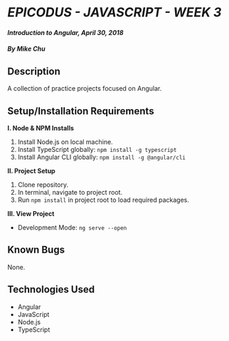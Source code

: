# _EPICODUS - JAVASCRIPT - WEEK 3_

#### _Introduction to Angular, April 30, 2018_

#### _By Mike Chu_

## Description

A collection of practice projects focused on Angular.

## Setup/Installation Requirements

**I. Node & NPM Installs**
1. Install Node.js on local machine.
2. Install TypeScript globally: `npm install -g typescript`
3. Install Angular CLI globally: `npm install -g @angular/cli`

**II. Project Setup**
1. Clone repository.
2. In terminal, navigate to project root.
3. Run `npm install` in project root to load required packages.

**III. View Project**
* Development Mode: `ng serve --open`

## Known Bugs

None.

## Technologies Used

* Angular
* JavaScript
* Node.js
* TypeScript
